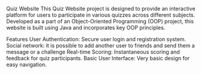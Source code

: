 Quiz Website
This Quiz Website project is designed to provide an interactive platform for users to participate in various quizzes across different subjects. Developed as a part of an Object-Oriented Programming (OOP) project, this website is built using Java and incorporates key OOP principles.

Features
User Authentication: Secure user login and registration system.
Social network: it is possible to add another user to friends and send them a message or a challenge
Real-time Scoring: Instantaneous scoring and feedback for quiz participants.
Basic User Interface: Very basic design for easy navigation.
